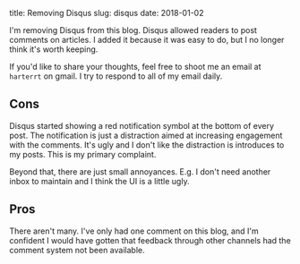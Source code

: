 title: Removing Disqus
slug: disqus
date: 2018-01-02

I'm removing Disqus from this blog.
Disqus allowed readers to post comments on articles.
I added it because it was easy to do,
but I no longer think it's worth keeping.

If you'd like to share your thoughts,
feel free to shoot me an email at `harterrt` on gmail.
I try to respond to all of my email daily.

## Cons

Disqus started showing a red notification symbol at the bottom of every post.
The notification is just a distraction aimed at increasing engagement with the comments.
It's ugly and I don't like the distraction is introduces to my posts.
This is my primary complaint.

Beyond that, there are just small annoyances.
E.g. I don't need another inbox to maintain
and I think the UI is a little ugly.

## Pros

There aren't many.
I've only had one comment on this blog,
and I'm confident I would have gotten that feedback through other channels
had the comment system not been available.
